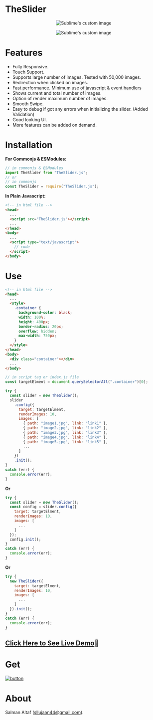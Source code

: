 # TheSlider

<p align="center">
  <img src="https://user-images.githubusercontent.com/31973579/147652876-cb2c440a-0216-40b1-95fa-76eee0c4ca7a.png" alt="Sublime's custom image"/>
</p>
<p align="center">
  <img src="https://user-images.githubusercontent.com/31973579/147653253-9f9c79d0-1948-4a13-9261-faa9a8750889.png" alt="Sublime's custom image"/>
</p>

# Features

- Fully Responsive.
- Touch Support.
- Supports large number of images. Tested with 50,000 images.
- Redirection when clicked on images.
- Fast performance. Minimum use of javascript & event handlers
- Shows current and total number of images.
- Option of render maximum number of images.
- Smooth Swipe.
- Easy to debug if got any errors when initializing the slider. (Added Validation)
- Good looking UI.
- More features can be added on demand.

# Installation

**For Commonjs & ESModules:**

```js
// in commonjs & ESModules
import TheSlider from "TheSlider.js";
// or
// in commonjs
const TheSlider = require("TheSlider.js");
```

**In Plain Javascript:**

```html
<!-- in html file -->
<head>
  ...
  <script src="TheSlider.js"></script>
  ...
</head>
<body>
  ...
  <script type="text/javascript">
    // code
  </script>
</body>
```

# Use

```html
<!-- in html file -->
<head>
  ...
  <style>
    .container {
      background-color: black;
      width: 100%;
      height: 400px;
      border-radius: 20px;
      overflow: hidden;
      max-width: 750px;
    }
  </style>
</head>
<body>
  <div class="container"></div>
  ...
</body>
```

```js
// in script tag or index.js file
const targetElment = document.querySelectorAll(".container")[0];

try {
  const slider = new TheSlider();
  slider
    .config({
      target: targetElment,
      renderImages: 10,
      images: [
        { path: "image1.jpg", link: "link1" },
        { path: "image2.jpg", link: "link2" },
        { path: "image3.jpg", link: "link3" },
        { path: "image4.jpg", link: "link4" },
        { path: "image5.jpg", link: "link5" },
        ...
      ]
    })
    .init();
}
catch (err) {
  console.error(err);
}
```

**Or**

```js
try {
  const slider = new TheSlider();
  const config = slider.config({
    target: targetElment,
    renderImages: 10,
    images: [
      ...
    ]
  });
  config.init();
}
catch (err) {
  console.error(err);
}
```

**Or**

```js
try {
  new TheSlider({
    target: targetElment,
    renderImages: 10,
    images: [
      ...
    ]
  }).init();
}
catch (err) {
  console.error(err);
}
```

## [Click Here to See Live Demo](https://sllujaan.github.io/TS/)🚀

# Get

[![button](https://user-images.githubusercontent.com/31973579/147866642-b3697624-ff2f-4e87-a829-bf2cc9473a66.png)](https://github.com/sllujaan/TS)

# About

Salman Altaf (sllujaan44@gmail.com).



